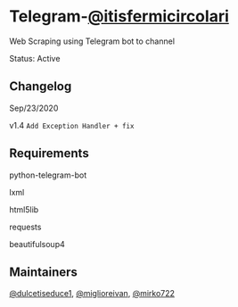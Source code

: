 # Telegram-[@itisfermicircolari](https://t.me/itisfermicircolari)

Web Scraping using Telegram bot to channel

Status: Active

## Changelog
Sep/23/2020

v1.4
```Add Exception Handler + fix```

## Requirements

python-telegram-bot

lxml

html5lib

requests

beautifulsoup4


## Maintainers

[@dulcetiseduce1](https://github.com/dulcetiseduce1),
[@miglioreivan](https://github.com/miglioreivan),
[@mirko722](https://github.com/Mirko722)
